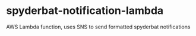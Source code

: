 # spyderbat-notification-lambda
AWS Lambda function, uses SNS to send formatted spyderbat notifications
